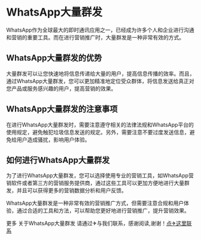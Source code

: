 # WhatsApp大量群发

WhatsApp作为全球最大的即时通讯应用之一，已经成为许多个人和企业进行沟通和营销的重要工具。而在进行营销推广时，大量群发是一种非常有效的方式。

## WhatsApp大量群发的优势

大量群发可以让您快速地将信息传递给大量的用户，提高信息传播的效率。而且，通过WhatsApp大量群发，您可以更加精准地定位受众群体，将信息发送给真正对您产品或服务感兴趣的用户，提高营销的效果。

## WhatsApp大量群发的注意事项

在进行WhatsApp大量群发时，需要注意遵守相关的法律法规和WhatsApp平台的使用规定，避免触犯垃圾信息发送的规定。另外，需要注意不要过度发送信息，避免给用户造成骚扰，影响用户体验。

## 如何进行WhatsApp大量群发

为了进行WhatsApp大量群发，您可以选择使用专业的营销工具，如WhatsApp营销软件或者第三方的营销服务提供商，通过这些工具可以更加方便地进行大量群发，并且可以获得更多的营销数据分析和用户反馈。

WhatsApp大量群发是一种非常有效的营销推广方式，但需要注意合规和用户体验，通过合适的工具和方法，可以帮助您更好地进行营销推广，提升营销效果。

更多 关于WhatsApp大量群发 请通过✈与我们联系，感谢阅读,谢谢！[点✈这里联系](https://lm.k02.cc)